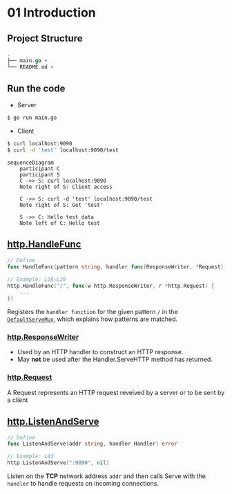 # 01 Introduction

## Project Structure
```go
.
├── main.go +
└── README.md +
```

## Run the code
- Server
```bash
$ go run main.go
```
- Client
```bash
$ curl localhost:9090
$ curl -d 'test' localhost:9090/test
```
```mermaid
sequenceDiagram
    participant C
    participant S
    C ->> S: curl localhost:9090
    Note right of S: Client access

    C ->> S: curl -d 'test' localhost:9090/test
    Note right of S: Get 'test'

    S ->> C: Hello test data
    Note left of C: Hello test
```

## [http.HandleFunc](https://pkg.go.dev/net/http#HandleFunc)
```go
// Define
func HandleFunc(pattern string, handler func(ResponseWriter, *Request))

// Example: L18-L20
http.HandleFunc("/", func(w http.ResponseWriter, r *http.Request) {
    ...
})
```
Registers the `handler function` for the given pattern `/` in the [`DefaultServeMux`](https://pkg.go.dev/net/http#ServeMux), which explains how patterns are matched.

### [http.ResponseWriter](https://pkg.go.dev/net/http#ResponseWriter)
- Used by an HTTP handler to construct an HTTP response.
- May **not** be used after the Handler.ServeHTTP method has returned.

### [http.Request](https://pkg.go.dev/net/http#Request)
A Request represents an HTTP request reveived by a server or to be sent by a client

## [http.ListenAndServe](https://pkg.go.dev/net/http#ListenAndServe)
```go
// Define
func ListenAndServe(addr string, handler Handler) error

// Example: L43
http.ListenAndServe(":9090", nil)
```
Listen on the **TCP** network address `addr` and then calls Serve with the `handler` to handle requests on incoming connections.